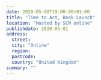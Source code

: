 ```yaml
---
date: 2020-05-08T19:00:00+01:00
title: "Time to Act, Book Launch"
location: "Hosted by SCM online"
publishdate: 2020-05-01
address:
  street:
  city: "Online"
  region:
  postcode:
  country: "United Kingdom"
summary: ""
---
```


